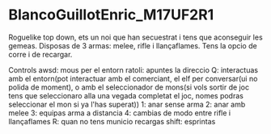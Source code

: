 # BlancoGuillotEnric_M17UF2R1
Roguelike top down, ets un noi que han secuestrat i tens que aconseguir les gemeas. Disposas de 3 armas: melee, rifle i llançaflames. Tens la opcio de corre i de recargar.

Controls
awsd: mous per el entorn
ratoli: apuntes la direccio
Q: interactuas amb el entorn(pot interactuar amb el comerciant, el elf per conversar(ui no polida de moment), o amb el seleccionador de mons(si vols sortir de joc tens que seleccionaro alla una vegada completat el joc, nomes podras seleccionar el mon si ya l'has superat))
1: anar sense arma
2: anar amb melee
3: equipas arma a distancia
4: cambias de modo entre rifle i llançaflames
R: quan no tens municio recargas
shift: esprintas
